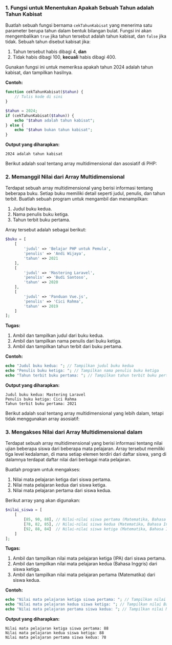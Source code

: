 ### 1. Fungsi untuk Menentukan Apakah Sebuah Tahun adalah Tahun Kabisat
Buatlah sebuah fungsi bernama `cekTahunKabisat` yang menerima satu parameter berupa tahun dalam bentuk bilangan bulat. Fungsi ini akan mengembalikan `true` jika tahun tersebut adalah tahun kabisat, dan `false` jika tidak. Sebuah tahun disebut kabisat jika:
1. Tahun tersebut habis dibagi 4, **dan**
2. Tidak habis dibagi 100, **kecuali** habis dibagi 400.

Gunakan fungsi ini untuk memeriksa apakah tahun 2024 adalah tahun kabisat, dan tampilkan hasilnya.

**Contoh:**
```php
function cekTahunKabisat($tahun) {
    // Tulis kode di sini
}

$tahun = 2024;
if (cekTahunKabisat($tahun)) {
    echo "$tahun adalah tahun kabisat";
} else {
    echo "$tahun bukan tahun kabisat";
}
```

**Output yang diharapkan:**
```
2024 adalah tahun kabisat
```
Berikut adalah soal tentang array multidimensional dan asosiatif di PHP:

### 2. Memanggil Nilai dari Array Multidimensional
Terdapat sebuah array multidimensional yang berisi informasi tentang beberapa buku. Setiap buku memiliki detail seperti judul, penulis, dan tahun terbit. Buatlah sebuah program untuk mengambil dan menampilkan:
1. Judul buku kedua.
2. Nama penulis buku ketiga.
3. Tahun terbit buku pertama.

Array tersebut adalah sebagai berikut:

```php
$buku = [
    [
        'judul' => 'Belajar PHP untuk Pemula',
        'penulis' => 'Andi Wijaya',
        'tahun' => 2021
    ],
    [
        'judul' => 'Mastering Laravel',
        'penulis' => 'Budi Santoso',
        'tahun' => 2020
    ],
    [
        'judul' => 'Panduan Vue.js',
        'penulis' => 'Cici Rahma',
        'tahun' => 2019
    ]
];
```

**Tugas:**
1. Ambil dan tampilkan judul dari buku kedua.
2. Ambil dan tampilkan nama penulis dari buku ketiga.
3. Ambil dan tampilkan tahun terbit dari buku pertama.

**Contoh:**
```php
echo "Judul buku kedua: "; // Tampilkan judul buku kedua
echo "Penulis buku ketiga: "; // Tampilkan nama penulis buku ketiga
echo "Tahun terbit buku pertama: "; // Tampilkan tahun terbit buku pertama
```

**Output yang diharapkan:**
```
Judul buku kedua: Mastering Laravel
Penulis buku ketiga: Cici Rahma
Tahun terbit buku pertama: 2021
```

Berikut adalah soal tentang array multidimensional yang lebih dalam, tetapi tidak menggunakan array asosiatif:

### 3. Mengakses Nilai dari Array Multidimensional dalam
Terdapat sebuah array multidimensional yang berisi informasi tentang nilai ujian beberapa siswa dari beberapa mata pelajaran. Array tersebut memiliki tiga level kedalaman, di mana setiap elemen terdiri dari daftar siswa, yang di dalamnya terdapat daftar nilai dari berbagai mata pelajaran.

Buatlah program untuk mengakses:
1. Nilai mata pelajaran ketiga dari siswa pertama.
2. Nilai mata pelajaran kedua dari siswa ketiga.
3. Nilai mata pelajaran pertama dari siswa kedua.

Berikut array yang akan digunakan:

```php
$nilai_siswa = [
    [
        [85, 90, 88], // Nilai-nilai siswa pertama (Matematika, Bahasa Inggris, IPA)
        [78, 82, 85], // Nilai-nilai siswa kedua (Matematika, Bahasa Inggris, IPA)
        [92, 88, 84]  // Nilai-nilai siswa ketiga (Matematika, Bahasa Inggris, IPA)
    ]
];
```

**Tugas:**
1. Ambil dan tampilkan nilai mata pelajaran ketiga (IPA) dari siswa pertama.
2. Ambil dan tampilkan nilai mata pelajaran kedua (Bahasa Inggris) dari siswa ketiga.
3. Ambil dan tampilkan nilai mata pelajaran pertama (Matematika) dari siswa kedua.

**Contoh:**
```php
echo "Nilai mata pelajaran ketiga siswa pertama: "; // Tampilkan nilai IPA siswa pertama
echo "Nilai mata pelajaran kedua siswa ketiga: "; // Tampilkan nilai Bahasa Inggris siswa ketiga
echo "Nilai mata pelajaran pertama siswa kedua: "; // Tampilkan nilai Matematika siswa kedua
```

**Output yang diharapkan:**
```
Nilai mata pelajaran ketiga siswa pertama: 88
Nilai mata pelajaran kedua siswa ketiga: 88
Nilai mata pelajaran pertama siswa kedua: 78
```

